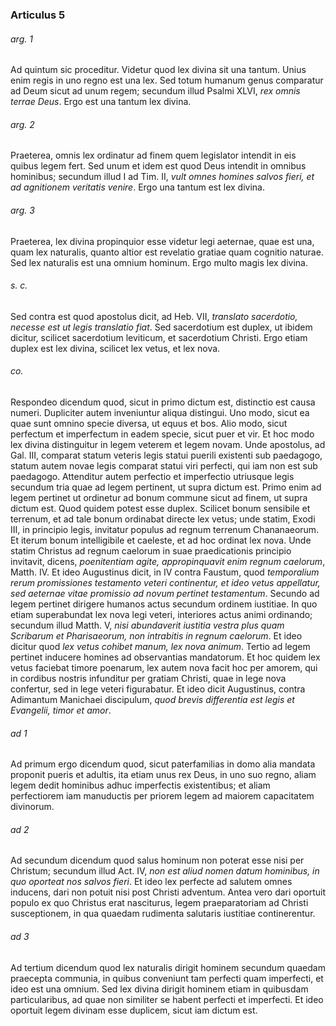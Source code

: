 ### Articulus 5

###### arg. 1
Ad quintum sic proceditur. Videtur quod lex divina sit una tantum. Unius enim regis in uno regno est una lex. Sed totum humanum genus comparatur ad Deum sicut ad unum regem; secundum illud Psalmi XLVI, *rex omnis terrae Deus*. Ergo est una tantum lex divina.

###### arg. 2
Praeterea, omnis lex ordinatur ad finem quem legislator intendit in eis quibus legem fert. Sed unum et idem est quod Deus intendit in omnibus hominibus; secundum illud I ad Tim. II, *vult omnes homines salvos fieri, et ad agnitionem veritatis venire*. Ergo una tantum est lex divina.

###### arg. 3
Praeterea, lex divina propinquior esse videtur legi aeternae, quae est una, quam lex naturalis, quanto altior est revelatio gratiae quam cognitio naturae. Sed lex naturalis est una omnium hominum. Ergo multo magis lex divina.

###### s. c.
Sed contra est quod apostolus dicit, ad Heb. VII, *translato sacerdotio, necesse est ut legis translatio fiat*. Sed sacerdotium est duplex, ut ibidem dicitur, scilicet sacerdotium leviticum, et sacerdotium Christi. Ergo etiam duplex est lex divina, scilicet lex vetus, et lex nova.

###### co.
Respondeo dicendum quod, sicut in primo dictum est, distinctio est causa numeri. Dupliciter autem inveniuntur aliqua distingui. Uno modo, sicut ea quae sunt omnino specie diversa, ut equus et bos. Alio modo, sicut perfectum et imperfectum in eadem specie, sicut puer et vir. Et hoc modo lex divina distinguitur in legem veterem et legem novam. Unde apostolus, ad Gal. III, comparat statum veteris legis statui puerili existenti sub paedagogo, statum autem novae legis comparat statui viri perfecti, qui iam non est sub paedagogo. Attenditur autem perfectio et imperfectio utriusque legis secundum tria quae ad legem pertinent, ut supra dictum est. Primo enim ad legem pertinet ut ordinetur ad bonum commune sicut ad finem, ut supra dictum est. Quod quidem potest esse duplex. Scilicet bonum sensibile et terrenum, et ad tale bonum ordinabat directe lex vetus; unde statim, Exodi III, in principio legis, invitatur populus ad regnum terrenum Chananaeorum. Et iterum bonum intelligibile et caeleste, et ad hoc ordinat lex nova. Unde statim Christus ad regnum caelorum in suae praedicationis principio invitavit, dicens, *poenitentiam agite, appropinquavit enim regnum caelorum*, Matth. IV. Et ideo Augustinus dicit, in IV contra Faustum, quod *temporalium rerum promissiones testamento veteri continentur, et ideo vetus appellatur, sed aeternae vitae promissio ad novum pertinet testamentum*. Secundo ad legem pertinet dirigere humanos actus secundum ordinem iustitiae. In quo etiam superabundat lex nova legi veteri, interiores actus animi ordinando; secundum illud Matth. V, *nisi abundaverit iustitia vestra plus quam Scribarum et Pharisaeorum, non intrabitis in regnum caelorum*. Et ideo dicitur quod *lex vetus cohibet manum, lex nova animum*. Tertio ad legem pertinet inducere homines ad observantias mandatorum. Et hoc quidem lex vetus faciebat timore poenarum, lex autem nova facit hoc per amorem, qui in cordibus nostris infunditur per gratiam Christi, quae in lege nova confertur, sed in lege veteri figurabatur. Et ideo dicit Augustinus, contra Adimantum Manichaei discipulum, *quod brevis differentia est legis et Evangelii, timor et amor*.

###### ad 1
Ad primum ergo dicendum quod, sicut paterfamilias in domo alia mandata proponit pueris et adultis, ita etiam unus rex Deus, in uno suo regno, aliam legem dedit hominibus adhuc imperfectis existentibus; et aliam perfectiorem iam manuductis per priorem legem ad maiorem capacitatem divinorum.

###### ad 2
Ad secundum dicendum quod salus hominum non poterat esse nisi per Christum; secundum illud Act. IV, *non est aliud nomen datum hominibus, in quo oporteat nos salvos fieri*. Et ideo lex perfecte ad salutem omnes inducens, dari non potuit nisi post Christi adventum. Antea vero dari oportuit populo ex quo Christus erat nasciturus, legem praeparatoriam ad Christi susceptionem, in qua quaedam rudimenta salutaris iustitiae continerentur.

###### ad 3
Ad tertium dicendum quod lex naturalis dirigit hominem secundum quaedam praecepta communia, in quibus conveniunt tam perfecti quam imperfecti, et ideo est una omnium. Sed lex divina dirigit hominem etiam in quibusdam particularibus, ad quae non similiter se habent perfecti et imperfecti. Et ideo oportuit legem divinam esse duplicem, sicut iam dictum est.


